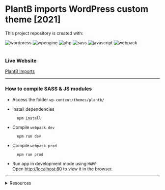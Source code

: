 # PlantB imports WordPress custom theme [2021]

This project repository is created with:

<div>
  <img src="https://img.shields.io/badge/-Wordpress-black?style=for-the-badge&logoColor=white&logo=wordpress&color=21759b" alt="wordpress" />
  <img src="https://img.shields.io/badge/-WPEngine-black?style=for-the-badge&logoColor=white&logo=wpengine&color=0ecad4" alt="wpengine" />
  <img src="https://img.shields.io/badge/-PHP-black?style=for-the-badge&logoColor=white&logo=php&color=777bb4" alt="php" />
  <img src="https://img.shields.io/badge/-SASS-black?style=for-the-badge&logoColor=white&logo=sass&color=cc6699" alt="sass" />
  <img src="https://img.shields.io/badge/-Javascript-black?style=for-the-badge&logoColor=black&logo=javascript&color=f7df1e" alt="javascript" />
  <img src="https://img.shields.io/badge/-Webpack-black?style=for-the-badge&logoColor=black&logo=webpack&color=8ed5fa" alt="webpack" />
</div>
<br />

### Live Website

[PlantB Imports](https://plantbimports.com)

---

### How to compile SASS & JS modules

- Access the folder `wp-content/themes/plantb/`
- Install dependencies

  ```
    npm install
  ```

- Compile `webpack.dev`

  ```
    npm run dev
  ```

- Compile `webpack.prod`

  ```
    npm run prod
  ```

- Run app in development mode using `MAMP`\
  Open [http://localhost:80](http://localhost:80) to view it in the browser.

---

<details>
  <summary>Resources</summary>

- [WPEngine](https://wpengine.com/) - WP Platform (Staging environment)
- [Visual Composer](https://visualcomposer.com/) - Builder plugin for WP Admin

</details>

<!-- ### Preview

[View Design](https://raw.githubusercontent.com/edantal/Project-PlantB--WP-CustomTheme/master/preview.jpg)

-->
